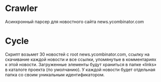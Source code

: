 # Crawler
Асинхронный парсер для новостного сайта news.ycombinator.com

# Cycle
Скрипт возьмет 30 новостей с root news.ycombinator.com, ссылку на скачивание каждой новости и все ссылки, упомянутые в комментариях к этой новости. Загруженные элементы будут храниться в папке «links» в каталоге проекта (по умолчанию). У каждой новости будет отдельная папка со своим уникальным идентификатором.
